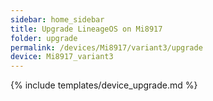 ```yaml
---
sidebar: home_sidebar
title: Upgrade LineageOS on Mi8917
folder: upgrade
permalink: /devices/Mi8917/variant3/upgrade
device: Mi8917_variant3
---
```

{% include templates/device_upgrade.md %}
